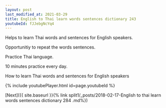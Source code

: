 ```yaml
---
layout: post
last_modified_at: 2021-03-29
title: English to Thai learn words sentences dictionary 243 
youtubeId: fJJebgNcYq4
---
```

 
 
Helps to learn Thai words and sentences for English speakers.

Opportunitiy to repeat the words sentences. 

Practice Thai language. 
 
10 minutes practice every day. 
 
How to learn Thai words and sentences for English speakers 
 
{% include youtubePlayer.html id=page.youtubeId %}
 
 
[Next]({{ site.baseurl }}{% link  split1/_posts/2018-02-17-English to thai learn words sentences dictionary 284 .md%})
 
